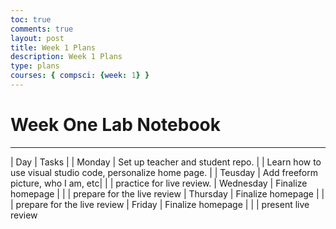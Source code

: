```yaml
---
toc: true
comments: true
layout: post
title: Week 1 Plans
description: Week 1 Plans
type: plans
courses: { compsci: {week: 1} }
---
```


# Week One Lab Notebook

---

| Day | Tasks |
| Monday | Set up teacher and student repo.
| | Learn how to use visual studio code, personalize home page.   |
| Teusday | Add freeform picture, who I am, etc|
| | practice for live review. 
| Wednesday | Finalize homepage |
| | prepare for the live review
| Thursday | Finalize homepage |
| | prepare for the live review
| Friday | Finalize homepage |
| | present live review 

